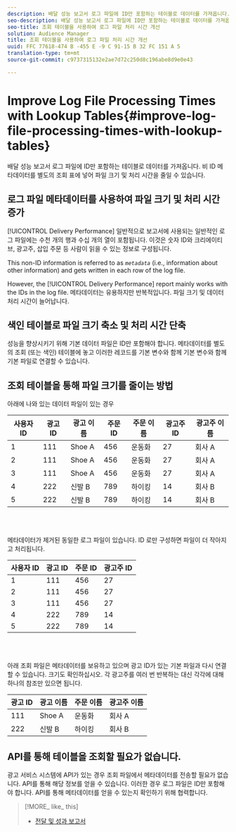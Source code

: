 ```yaml
---
description: 배달 성능 보고서 로그 파일에 ID만 포함하는 테이블로 데이터를 가져옵니다. 비 ID 메타데이터를 별도의 조회 표에 넣어 파일 크기 및 처리 시간을 줄일 수 있습니다.
seo-description: 배달 성능 보고서 로그 파일에 ID만 포함하는 테이블로 데이터를 가져옵니다. 비 ID 메타데이터를 별도의 조회 표에 넣어 파일 크기 및 처리 시간을 줄일 수 있습니다.
seo-title: 조회 테이블을 사용하여 로그 파일 처리 시간 개선
solution: Audience Manager
title: 조회 테이블을 사용하여 로그 파일 처리 시간 개선
uuid: FFC 77618-474 B -455 E -9 C 91-15 B 32 FC 151 A 5
translation-type: tm+mt
source-git-commit: c9737315132e2ae7d72c250d8c196abe8d9e0e43

---
```



# Improve Log File Processing Times with Lookup Tables{#improve-log-file-processing-times-with-lookup-tables}

배달 성능 보고서 로그 파일에 ID만 포함하는 테이블로 데이터를 가져옵니다. 비 ID 메타데이터를 별도의 조회 표에 넣어 파일 크기 및 처리 시간을 줄일 수 있습니다.

<!-- 

c_lookup_tables.xml

 -->

## 로그 파일 메타데이터를 사용하여 파일 크기 및 처리 시간 증가

[!UICONTROL Delivery Performance] 일반적으로 보고서에 사용되는 일반적인 로그 파일에는 수천 개의 행과 수십 개의 열이 포함됩니다. 이것은 숫자 ID와 크리에이티브, 광고주, 삽입 주문 등 사람이 읽을 수 있는 정보로 구성됩니다.

This non-ID information is referred to as *`metadata`* (i.e., information about other information) and gets written in each row of the log file.

However, the [!UICONTROL Delivery Performance] report mainly works with the IDs in the log file. 메타데이터는 유용하지만 반복적입니다. 파일 크기 및 데이터 처리 시간이 늘어납니다.

## 색인 테이블로 파일 크기 축소 및 처리 시간 단축

성능을 향상시키기 위해 기본 데이터 파일은 ID만 포함해야 합니다. 메타데이터를 별도의 조회 (또는 색인) 테이블에 놓고 이러한 레코드를 기본 변수와 함께 기본 변수와 함께 기본 파일로 연결할 수 있습니다.

## 조회 테이블을 통해 파일 크기를 줄이는 방법

아래에 나와 있는 데이터 파일이 있는 경우

| 사용자 ID | 광고 ID | 광고 이름 | 주문 ID | 주문 이름 | 광고주 ID | 광고주 이름 |
|---|---|---|---|---|---|---|
| 1 | 111 | Shoe A | 456 | 운동화 | 27 | 회사 A |
| 2 | 111 | Shoe A | 456 | 운동화 | 27 | 회사 A |
| 3 | 111 | Shoe A | 456 | 운동화 | 27 | 회사 A |
| 4 | 222 | 신발 B | 789 | 하이킹 | 14 | 회사 B |
| 5 | 222 | 신발 B | 789 | 하이킹 | 14 | 회사 B |

<br> 

메타데이터가 제거된 동일한 로그 파일이 있습니다. ID 로만 구성하면 파일이 더 작아지고 처리됩니다.

| 사용자 ID | 광고 ID | 주문 ID | 광고주 ID |
|---|---|---|---|
| 1 | 111 | 456 | 27 |
| 2 | 111 | 456 | 27 |
| 3 | 111 | 456 | 27 |
| 4 | 222 | 789 | 14 |
| 5 | 222 | 789 | 14 |

<br> 

아래 조회 파일은 메타데이터를 보유하고 있으며 광고 ID가 있는 기본 파일과 다시 연결할 수 있습니다. 크기도 확인하십시오. 각 광고주를 여러 번 반복하는 대신 각각에 대해 하나의 참조만 있으면 됩니다.

| 광고 ID | 광고 이름 | 주문 이름 | 광고주 이름 |
|---|---|---|---|
| 111 | Shoe A | 운동화 | 회사 A |
| 222 | 신발 B | 하이킹 | 회사 B |

## API를 통해 테이블을 조회할 필요가 없습니다.

광고 서비스 시스템에 API가 있는 경우 조회 파일에서 메타데이터를 전송할 필요가 없습니다. API를 통해 해당 정보를 얻을 수 있습니다. 이러한 경우 로그 파일은 ID만 포함해야 합니다. API를 통해 메타데이터를 얻을 수 있는지 확인하기 위해 협력합니다.

>[!MORE_ like_ this]
>
>* [전달 및 성과 보고서](../../reporting/dynamic-reports/delivery-performance-report.md)

